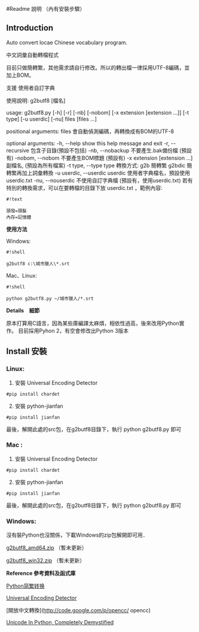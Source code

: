 #Readme 說明 （內有安裝步驟）

## Introduction ##

Auto convert locae Chinese  vocabulary program.

中文詞彙自動轉檔程式

目前只做簡轉繁，其他需求請自行修改。所以的轉出檔一律採用UTF-8編碼，並加上BOM。

支援 使用者自訂字典 

使用說明: g2butf8 [檔名]

usage: g2butf8.py [-h] [-r] [-nb] [-nobom] [-x extension [extension ...]] [-t type] [-u userdic] [-nu] files [files ...]

positional arguments:
  files                 會自動偵測編碼，再轉換成有BOM的UTF-8

optional arguments:
  -h, --help            show this help message and exit
  -r, --recursive       包含子目錄(預設不包括)
  -nb, --nobackup       不要產生.bak備份檔 (預設有)
  -nobom, --nobom       不要產生BOM標題 (預設有)
  -x extension [extension ...]  副檔名, (預設為所有檔案)
  -t type, --type type  轉換方式: g2b 簡轉繁   g2bdic 簡轉繁再加上詞彙轉換
  -u userdic, --userdic userdic  使用者字典檔名，預設使用 userdic.txt
  -nu, --nouserdic      不使用自訂字典檔  (預設有，使用userdic.txt)
若有特別的轉換需求，可以在要轉檔的目錄下放 userdic.txt ，範例內容:

```
#!text

頭發=頭髮
內存=記憶體
```


 **使用方法** 

Windows:


```
#!shell

g2butf8 c:\城市獵人\*.srt
```



Mac、Linux:


```
#!shell

python g2butf8.py ~/城市獵人/*.srt
```



 **Details　細節**

原本打算用C語言，因為某些庫編譯太麻煩，相依性過高，後來改用Python實作。
目前採用Pyhon 2，有空會修改出Python 3版本

## Install 安裝 ##

### Linux: ###


1. 安裝 Universal Encoding Detector


```
#pip install chardet

```


2. 安裝 python-jianfan

```
#pip install jianfan

```

最後，解開此處的src包，在g2butf8目錄下，執行 python g2butf8.py 即可

### Mac : ###

 
1. 安裝 Universal Encoding Detector


```
#pip install chardet

```


2. 安裝 python-jianfan

```
#pip install jianfan

```


最後，解開此處的src包，在g2butf8目錄下，執行 python g2butf8.py 即可

### Windows: ###
  沒有裝Python也沒關係，下載Windows的zip包解開即可用．

[g2butf8_amd64.zip](https://drive.google.com/file/d/0B_twESMPpEmWSEFMTXRSWTBaZWs/view?usp=sharing  )  （暫未更新）

[g2butf8_win32.zip](https://drive.google.com/file/d/0B_twESMPpEmWdmxyZHVDOUFYemM/view?usp=sharing) （暫未更新）

**Reference 參考資料及函式庫**

[Python简繁转换](http://gerry.lamost.org/blog/?p=603)

[Universal Encoding Detector](http://chardet.feedparser.org/)

[開放中文轉換](http://code.google.com/p/opencc/ opencc)

[Unicode In Python, Completely Demystified](http://farmdev.com/talks/unicode/)